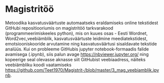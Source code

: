 # Magistritöö
Metoodika kasvatusväärtuste automaatseks eraldamiseks online tekstidest
GitHubi repositiooriumis on magistritöö tarkvarakood (programmeerimiskeeles python), mis on kuues osas - Eesti Wordnet, Word2vec,veebiämblik, kasvatusväärtuste leidmine meediatekstidest, emotsiooniskooride arvutamine ning kasvatusväärtusi sisaldavate tekstide analüüs. 
Kui on probleeme GitHubis jupyter notebook-formaadis falide avamisega (.ipynb), siis palun avage https://nbviewer.jupyter.org/ ning kopeerige seal olevasse aknasse siit GitHubist veebiaadress, näiteks veebiämbliku koodi vaatamiseks https://github.com/Teet1970/Magistrit-/blob/master/3_mag_veebiamblik.ipynb. 
